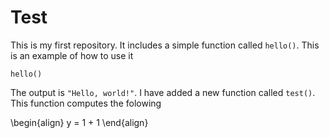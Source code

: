 # Test
This is my first repository. It includes a simple function called ``hello()``. This is an example of how to use it

```{r}
hello()
```

The output is ``"Hello, world!"``. I have added a new function called ``test()``. This function computes the folowing

\begin{align}
y = 1 + 1
\end{align}
